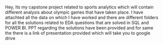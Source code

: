 Hey,
Its my capstone project related to sports analytics which will contain different analysis about olympic games that have taken place.
I have attachted all the data on which I have worked and there are different folders for all the solutions related to EDA questions that are solved in SQL and POWER BI.
PPT regarding the solutions have been provided and for same the there is a link of presentation provided which will take you to google drive

